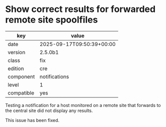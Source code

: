 [//]: # (werk v2)
# Show correct results for forwarded remote site spoolfiles

key        | value
---------- | ---
date       | 2025-09-17T09:50:39+00:00
version    | 2.5.0b1
class      | fix
edition    | cre
component  | notifications
level      | 1
compatible | yes

Testing a notification for a host monitored on a remote site that forwards to
the central site did not display any results.

This issue has been fixed.

